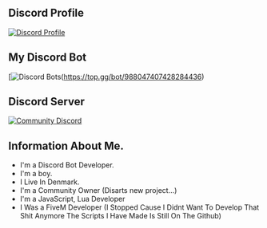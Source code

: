 ## Discord Profile
[![Discord Profile](https://discord.c99.nl/widget/theme-1/711712752246325343.png)](https://discord.com/users/483357154502377473)

## My Discord Bot
[![Discord Bots](https://top.gg/api/widget/988047407428284436.svg)(https://top.gg/bot/988047407428284436)

## Discord Server
[![Community Discord](https://discordapp.com/api/guilds/993641348022407280/widget.png?style=banner2)](https://discord.gg/VRAYSTb9v9)

## Information About Me.
- I'm a Discord Bot Developer.
- I'm a boy.
- I Live In Denmark.
- I'm a Community Owner (Disarts new project...)
- I'm a JavaScript, Lua Developer
- I Was a FiveM Developer (I Stopped Cause I Didnt Want To Develop That Shit Anymore The Scripts I Have Made Is Still On The Github)
